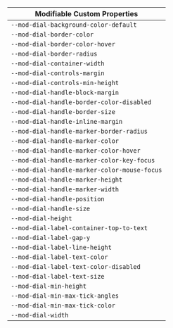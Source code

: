 | Modifiable Custom Properties                 |
| -------------------------------------------- |
| `--mod-dial-background-color-default`        |
| `--mod-dial-border-color`                    |
| `--mod-dial-border-color-hover`              |
| `--mod-dial-border-radius`                   |
| `--mod-dial-container-width`                 |
| `--mod-dial-controls-margin`                 |
| `--mod-dial-controls-min-height`             |
| `--mod-dial-handle-block-margin`             |
| `--mod-dial-handle-border-color-disabled`    |
| `--mod-dial-handle-border-size`              |
| `--mod-dial-handle-inline-margin`            |
| `--mod-dial-handle-marker-border-radius`     |
| `--mod-dial-handle-marker-color`             |
| `--mod-dial-handle-marker-color-hover`       |
| `--mod-dial-handle-marker-color-key-focus`   |
| `--mod-dial-handle-marker-color-mouse-focus` |
| `--mod-dial-handle-marker-height`            |
| `--mod-dial-handle-marker-width`             |
| `--mod-dial-handle-position`                 |
| `--mod-dial-handle-size`                     |
| `--mod-dial-height`                          |
| `--mod-dial-label-container-top-to-text`     |
| `--mod-dial-label-gap-y`                     |
| `--mod-dial-label-line-height`               |
| `--mod-dial-label-text-color`                |
| `--mod-dial-label-text-color-disabled`       |
| `--mod-dial-label-text-size`                 |
| `--mod-dial-min-height`                      |
| `--mod-dial-min-max-tick-angles`             |
| `--mod-dial-min-max-tick-color`              |
| `--mod-dial-width`                           |
